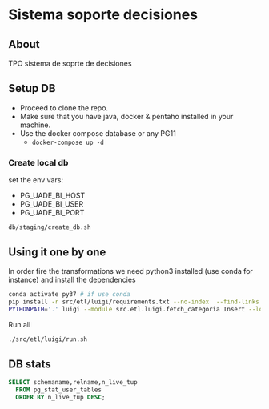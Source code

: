 # Sistema soporte decisiones

## About

TPO sistema de soprte de decisiones

## Setup DB

- Proceed to clone the repo.
- Make sure that you have java, docker & pentaho installed in your machine.
- Use the docker compose database or any PG11
  - `docker-compose up -d`

### Create local db

set the env vars:

- PG_UADE_BI_HOST
- PG_UADE_BI_USER
- PG_UADE_BI_PORT

`db/staging/create_db.sh`

## Using it one by one

In order fire the transformations we need python3 installed (use conda for instance) and install the dependencies

```sh
conda activate py37 # if use conda
pip install -r src/etl/luigi/requirements.txt --no-index  --find-links file:/tmp/packages
PYTHONPATH='.' luigi --module src.etl.luigi.fetch_categoria Insert --local-scheduler
```

Run all

```sh
./src/etl/luigi/run.sh
```


## DB stats

```sql
SELECT schemaname,relname,n_live_tup
  FROM pg_stat_user_tables 
  ORDER BY n_live_tup DESC;
```
